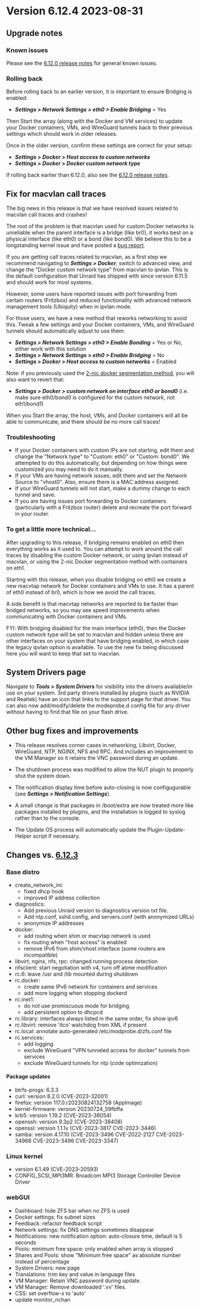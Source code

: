 # Version 6.12.4 2023-08-31

## Upgrade notes

### Known issues

Please see the [6.12.0 release notes](6.12.0.md#known-issues) for general known issues.

### Rolling back

Before rolling back to an earlier version, it is important to ensure Bridging is enabled:

* ***Settings > Network Settings > eth0 > Enable Bridging*** = Yes

Then Start the array (along with the Docker and VM services) to update your Docker containers, VMs, and
WireGuard tunnels back to their previous settings which should work in older releases.

Once in the older version, confirm these settings are correct for your setup:

* ***Settings > Docker > Host access to custom networks***
* ***Settings > Docker > Docker custom network type***

If rolling back earlier than 6.12.0, also see the [6.12.0 release notes](6.12.0.md#rolling-back).

## Fix for macvlan call traces

The big news in this release is that we have resolved issues related to macvlan call traces and crashes!

The root of the problem is that macvlan used for custom Docker networks is unreliable when the parent interface is a
bridge (like br0), it works best on a physical interface (like eth0) or a bond (like bond0). We believe this to be a longstanding kernel
issue and have posted a [bug report](https://bugzilla.kernel.org/show_bug.cgi?id=217777).

If you are getting call traces related to macvlan, as a first step we recommend navigating to ***Settings > Docker***,
switch to advanced view, and change the "Docker custom network type" from macvlan to ipvlan. This is the default
configuration that Unraid has shipped with since version 6.11.5 and should work for most systems.

However, some users have reported issues with port forwarding from certain routers (Fritzbox) and reduced functionality
with advanced network management tools (Ubiquity) when in ipvlan mode.

For those users, we have a new method that reworks networking to avoid this. Tweak a few settings and your
Docker containers, VMs, and WireGuard tunnels should automatically adjust to use them:

* ***Settings > Network Settings > eth0 > Enable Bonding*** = Yes or No, either work with this solution
* ***Settings > Network Settings > eth0 > Enable Bridging*** = No
* ***Settings > Docker > Host access to custom networks*** = Enabled

Note: if you previously used the [2-nic docker segmentation method](https://forums.unraid.net/topic/137048-guide-how-to-solve-macvlan-and-ipvlan-issues-with-containers-on-a-custom-network/),
you will also want to revert that:

* ***Settings > Docker > custom network on interface eth0 or bond0*** (i.e. make sure eth0/bond0 is configured for the custom network, not eth1/bond1)

When you Start the array, the host, VMs, and Docker containers will all be able to communicate, and there should be no more call traces!

### Troubleshooting

* If your Docker containers with custom IPs are not starting, edit them and change the "Network type" to "Custom: eth0" or "Custom: bond0". We attempted
to do this automatically, but depending on how things were customized you may need to do it manually.
* If your VMs are having network issues, edit them and set the Network Source to "vhost0". Also, ensure there is a MAC address assigned.
* If your WireGuard tunnels will not start, make a dummy change to each tunnel and save.
* If you are having issues port forwarding to Docker containers (particularly with a Fritzbox router) delete and recreate the port
forward in your router.

### To get a little more technical...

After upgrading to this release, if bridging remains enabled on eth0 then everything works as it used to. You can attempt to work
around the call traces by disabling the custom Docker network, or using ipvlan instead of macvlan, or using the 2-nic Docker
segmentation method with containers on eth1.

Starting with this release, when you disable bridging on eth0 we create a new macvtap network for Docker containers and VMs to use.
It has a parent of eth0 instead of br0, which is how we avoid the call traces.

A side benefit is that macvtap networks are reported to be faster than bridged networks, so you may see speed improvements when
communicating with Docker containers and VMs.

FYI: With bridging disabled for the main interface (eth0), then the Docker custom network type will be set to macvlan and hidden
unless there are other interfaces on your system that have bridging enabled, in which case the legacy ipvlan option is available.
To use the new fix being discussed here you will want to keep that set to macvlan.

## System Drivers page

Navigate to ***Tools > System Drivers*** for visibility into the drivers available/in use on your system. 3rd party drivers installed
by plugins (such as NVIDIA and Realtek) have an icon that links to the support page for that driver. You can also
now add/modify/delete the modeprobe.d config file for any driver without having to find that file on your flash drive.

## Other bug fixes and improvements

* This release resolves corner cases in networking, Libvirt, Docker, WireGuard, NTP, NGINX, NFS and RPC. And includes an improvement
to the VM Manager so it retains the VNC password during an update.

* The shutdown process was modified to allow the NUT plugin to properly shut the system down.

* The notification display time before auto-closing is now configugurable (see ***Settings > Notification Settings***).

* A small change is that packages in /boot/extra are now treated more like packages installed by plugins, and the installation is
logged to syslog rather than to the console.

* The Update OS process will automatically update the Plugin-Update-Helper script if necessary.

## Changes vs. [6.12.3](6.12.3.md)

### Base distro

* create_network_ini:
  * fixed dhcp hook
  * improved IP address collection
* diagnostics:
  * Add previous Unraid version to diagnostics version txt file.
  * Add ntp.conf, sshd.config, and servers.conf (with anonymized URLs)
  * anonymize IP addresses
* docker:
  * add routing when shim or macvtap network is used
  * fix routing when "host access" is enabled
  * remove IPv6 from shim/vhost interface (some routers are incompatible)
* libvirt, nginx, nfs, rpc: changed running process detection
* nfsclient: start negotiation with v4, turn off atime modification
* rc.6: leave /usr and /lib mounted during shutdown
* rc.docker:
  * create same IPv6 network for containers and services
  * add more logging when stopping dockerd
* rc.inet1:
  * do not use promiscuous mode for bridging
  * add persistent option to dhcpcd
* rc.library: interfaces always listed in the same order, fix show ipv6
* rc.libvirt: remove 'itco' watchdog from XML if present
* rc.local: annotate auto-generated /etc/modprobe.d/zfs.conf file
* rc.services:
  * add logging
  * exclude WireGuard "VPN tunneled access for docker" tunnels from services
  * exclude WireGuard tunnels for ntp (code optimization)

#### Package updates

* btrfs-progs: 6.3.3
* curl: version 8.2.0 (CVE-2023-32001)
* firefox: version 117.0.r20230824132758 (AppImage)
* kernel-firmware: version 20230724_59fbffa
* krb5: version 1.19.2 (CVE-2023-36054)
* openssh: version 9.3p2 (CVE-2023-38408)
* openssl: version 1.1.1v (CVE-2023-3817 CVE-2023-3446)
* samba: version 4.17.10 (CVE-2023-3496 CVE-2022-2127 CVE-2023-34968 CVE-2023-3496 CVE-2023-3347)

### Linux kernel

* version 6.1.49 (CVE-2023-20593)
* CONFIG_SCSI_MPI3MR: Broadcom MPI3 Storage Controller Device Driver

### webGUI

* Dashboard: hide ZFS bar when no ZFS is used
* Docker settings: fix subnet sizes
* Feedback: refactor feedback script
* Network settings: fix DNS settings sometimes disappear
* Notifications: new notification option: auto-closure time, default is 5 seconds
* Pools: minimum free space: only enabled when array is stopped
* Shares and Pools: show "Minimum free space" as absolute number instead of percentage
* System Drivers: new page
* Translations: trim key and value in language files
* VM Manager: Retain VNC password during update.
* VM Manager: Remove downloaded '.vv' files.
* CSS: set overflow-x to 'auto'
* update monitor_nchan
